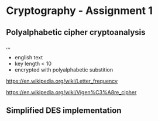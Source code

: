 # Cryptography - Assignment 1

## Polyalphabetic cipher cryptoanalysis


,,,
* english text
* key length < 10
* encrypted with polyalphabetic substition

https://en.wikipedia.org/wiki/Letter_frequency

https://en.wikipedia.org/wiki/Vigen%C3%A8re_cipher


## Simplified DES implementation

